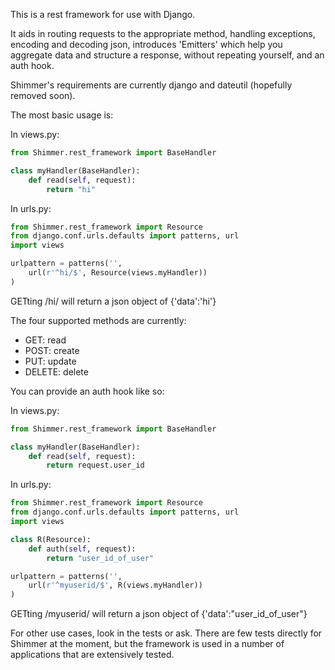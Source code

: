 This is a rest framework for use with Django.

It aids in routing requests to the appropriate method, handling exceptions, encoding and decoding json, introduces 'Emitters' which help you aggregate data and structure a response, without repeating yourself, and an auth hook.

Shimmer's requirements are currently django and dateutil (hopefully removed soon).

The most basic usage is:

In views.py:
```python
from Shimmer.rest_framework import BaseHandler

class myHandler(BaseHandler):
    def read(self, request):
        return "hi"
```

In urls.py:
```python
from Shimmer.rest_framework import Resource
from django.conf.urls.defaults import patterns, url
import views

urlpattern = patterns('',
    url(r'^hi/$', Resource(views.myHandler))
)

```

GETting /hi/ will return a json object of {'data':'hi'}

The four supported methods are currently:
* GET: read
* POST: create
* PUT: update
* DELETE: delete


You can provide an auth hook like so:

In views.py:
```python
from Shimmer.rest_framework import BaseHandler

class myHandler(BaseHandler):
    def read(self, request):
        return request.user_id
```

In urls.py:
```python
from Shimmer.rest_framework import Resource
from django.conf.urls.defaults import patterns, url
import views

class R(Resource):
    def auth(self, request):
        return "user_id_of_user"

urlpattern = patterns('',
    url(r'^myuserid/$', R(views.myHandler))
)

```

GETting /myuserid/ will return a json object of {'data':"user_id_of_user"}



For other use cases, look in the tests or ask. 
There are few tests directly for Shimmer at the moment, but the framework is used in a number of applications that are extensively tested.